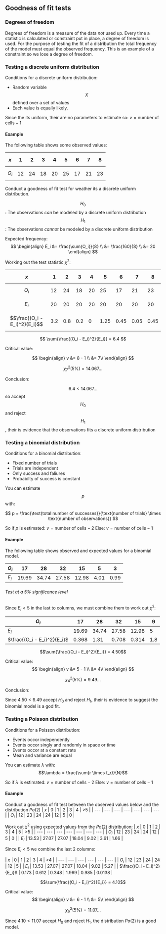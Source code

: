 ## Goodness of fit tests

### Degrees of freedom

Degrees of freedom is a measure of the data _not_ used up. Every time a statistic is calculated or constraint put in place, a degree of freedom is used. For the purpose of testing the fit of a distribution the total frequency of the model must equal the observed frequency. This is an example of a constraint so we lose a degree of freedom. 

### Testing a discrete uniform distribution

Conditions for a discrete uniform distribution:

- Random variable $$X$$ defined over a set of values
- Each value is equally likely.

Since the its uniform, their are no parameters to estimate so: $v = \text{number of cells} - 1$

#### Example
The following table shows some observed values:

| $$x$$ | 1 | 2 | 3 | 4 | 5 | 6 | 7 | 8 |
| --- | --- | --- | --- | --- | --- | --- | --- | --- |
| $$O_i$$ | 12 | 24 | 18 | 20 | 25 | 17 | 21 | 23 |
Conduct a goodness of fit test for weather its a discrete uniform distribution.

$$H_0$$: The observations _can_ be modeled by a discrete uniform distribution
$$H_1$$: The observations _cannot_ be modeled by a discrete uniform distribution
 
Expected frequency:
$$
\begin{align}
E_i &= \frac{\sum{O_i}}{8} \\
    &= \frac{160}{8}  \\
    &= 20
\end{align}
$$

Working out the test statistic $\chi^2$:

| $$x$$ | 1 | 2 | 3 | 4 | 5 | 6 | 7 | 8 |
| --- | --- | --- | --- | --- | --- | --- | --- | --- |
| $$O_i$$ | 12 | 24 | 18 | 20 | 25 | 17 | 21 | 23 |
| $$E_i$$ | 20 | 20 | 20 | 20 | 20 | 20 | 20 | 20 |
| $$\frac{(O_i - E_i)^2}{E_i}$$ | 3.2 | 0.8 | 0.2 | 0 | 1.25 | 0.45 | 0.05 | 0.45 |

$$
\sum{\frac{(O_i - E_i)^2}{E_i}} = 6.4
$$

Critical value:

$$
\begin{align}
v &= 8 - 1 \\
   &= 7\\
\end{align}
$$

$$
\chi^2_7(5\%) = 14.067...
$$

Conclusion:

$$6.4 < 14.067...$$ so accept $$H_0$$ and reject $$H_1$$, their is evidence that the observations fits a discrete uniform distribution  

### Testing a binomial distribution

Conditions for a binomial distribution:

- Fixed number of trials
- Trials are independent
- Only success and faliures
- Probabilty of success is constant

You can estimate $$p$$ with:


$$
p = \frac{\text{total number of successes}}{\text{number of trials} \times \text{number of observations}}
$$

So if $p$ is estimated: $v = \text{number of cells} - 2$
Else: $v = \text{number of cells} - 1$

#### Example
The following table shows observed and expected values for a binomial model.

| $O_i$ | 17 | 28 | 32 | 15 | 5 | 3 |
| --- | --- | --- | --- | --- | --- | --- |
| $E_i$ | 19.69 | 34.74 | 27.58 | 12.98 | 4.01 | 0.99 |

###### Test at a 5% significance level
Since $E_i < 5$ in the last to columns, we must combine them to work out $\chi^2$:

| $O_i$ | 17 | 28 | 32 | 15 | 9 |
| --- | --- | --- | --- | --- | --- |
| $E_i$ | 19.69 | 34.74 | 27.58 | 12.98 | 5 |
| $\frac{(O_i - E_i)^2}{E_i}$ | 0.368 | 1.31 | 0.708 | 0.314 | 1.8 |

$$\sum{\frac{(O_i - E_i)^2}{E_i}} = 4.50$$


Critical value:
$$
\begin{align}
v &= 5 - 1 \\
   &= 4\\
\end{align}
$$

$$
\chi^2_4(5\%) = 9.49...
$$

Conclusion:

Since $4.50 < 9.49$ accept $H_0$ and reject $H_1$, their is evidence to suggest the binomial model is a god fit.

### Testing a Poisson distribution

Conditions for a Poisson distribution:

- Events occor independently
- Events occor singly and randomly in space or time
- Events occor at a constant rate
- Mean and variance are equal

You can estimate $\lambda$ with:
$$\lambda = \frac{\sum{r \times f_r}}{N}$$

So if $\lambda$ is estimated: $v = \text{number of cells} - 2$
Else: $v = \text{number of cells} - 1$

#### Example
Conduct a goodness of fit test between the observed values below and the distribution $Po(2)$
| $x$ | 0 | 1 | 2 | 3 | 4 | \>5 |
| --- | --- | --- | --- | --- | --- | --- |
| $O_i$ | 12 | 23 | 24 | 24 | 12 | 5 | 0 |

Work out $\chi^2$ using expected values from the $Po(2)$ distribution:
| $x$ | 0 | 1 | 2 | 3 | 4 | 5 | \>5 |
| --- | --- | --- | --- | --- | --- | --- |
| $O_i$ | 12 | 23 | 24 | 24 | 12 | 5 | 0 |
| $E_i$ | 13.53 | 27.07 | 27.07 | 18.04 | 9.02 | 3.61 | 1.66 | 

Since $E_i < 5$ we combine the last 2 columns:
 
| $x$ | 0 | 1 | 2 | 3 | 4 | \>4 |
| --- | --- | --- | --- | --- | --- |
| $O_i$ | 12 | 23 | 24 | 24 | 12 | 5 |
| $E_i$ | 13.53 | 27.07 | 27.07 | 18.04 | 9.02 | 5.27 | 
| $\frac{(O_i - E_i)^2}{E_i}$ | 0.173 | 0.612 | 0.348 | 1.969 | 0.985 | 0.0138 |

$$\sum{\frac{(O_i - E_i)^2}{E_i}} = 4.10$$

Critical value:
$$
\begin{align}
v &= 6 - 1 \\
   &= 5\\
\end{align}
$$

$$
\chi^2_6(5\%) = 11.07...
$$

Since $4.10 < 11.07$ accept $H_0$ and reject $H_1$, the distribution $Po(2)$ is a good model.